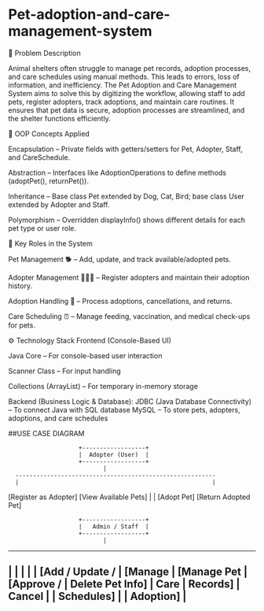 # Pet-adoption-and-care-management-system

📌 Problem Description

Animal shelters often struggle to manage pet records, adoption processes, and care schedules using manual methods. This leads to errors, loss of information, and inefficiency. The Pet Adoption and Care Management System aims to solve this by digitizing the workflow, allowing staff to add pets, register adopters, track adoptions, and maintain care routines. It ensures that pet data is secure, adoption processes are streamlined, and the shelter functions efficiently.

🔹 OOP Concepts Applied

Encapsulation – Private fields with getters/setters for Pet, Adopter, Staff, and CareSchedule.

Abstraction – Interfaces like AdoptionOperations to define methods (adoptPet(), returnPet()).

Inheritance – Base class Pet extended by Dog, Cat, Bird; base class User extended by Adopter and Staff.

Polymorphism – Overridden displayInfo() shows different details for each pet type or user role.

🎯 Key Roles in the System

Pet Management 🐕 – Add, update, and track available/adopted pets.

Adopter Management 👨‍👩‍👧 – Register adopters and maintain their adoption history.

Adoption Handling 📄 – Process adoptions, cancellations, and returns.

Care Scheduling ⏰ – Manage feeding, vaccination, and medical check-ups for pets.

⚙️ Technology Stack
Frontend (Console-Based UI)

Java Core – For console-based user interaction

Scanner Class – For input handling

Collections (ArrayList) – For temporary in-memory storage

Backend (Business Logic & Database):
JDBC (Java Database Connectivity) – To connect Java with SQL database
MySQL – To store pets, adopters, adoptions, and care schedules



##USE CASE DIAGRAM


                        +------------------+
                        |  Adopter (User)  |
                        +------------------+
                               |
      ---------------------------------------------------------
      |                                                       |
 [Register as Adopter]                                [View Available Pets]
      |                                                       |
 [Adopt Pet]                                           [Return Adopted Pet]


                        +------------------+
                        |   Admin / Staff  |
                        +------------------+
                               |
 -------------------------------------------------------------------------------
 |                |                     |                        |              |
[Add / Update /   |        [Manage      |       [Manage Pet      | [Approve /   |
 Delete Pet Info] |        Care         |       Records]         | Cancel       |
                  |        Schedules]   |                        | Adoption]    |
 -------------------------------------------------------------------------------

